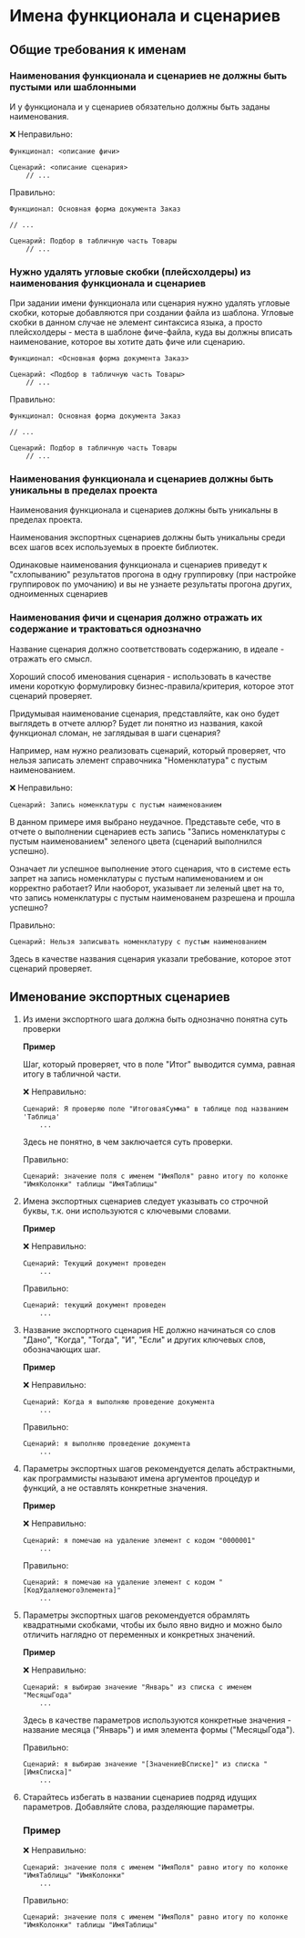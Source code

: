 # Имена функционала и сценариев 

## Общие требования к именам

### Наименования функционала и сценариев не должны быть пустыми или шаблонными

И у функционала и у сценариев обязательно должны быть заданы наименования. 

❌ Неправильно:

```gherkin
Функционал: <описание фичи>

Сценарий: <описание сценария>
    // ...
```

Правильно:

```gherkin
Функционал: Основная форма документа Заказ

// ...

Сценарий: Подбор в табличную часть Товары
    // ...
```

### Нужно удалять угловые скобки (плейсхолдеры) из наименования функционала и сценариев

При задании имени функционала или сценария нужно удалять угловые скобки, которые добавляются при создании файла из шаблона. Угловые скобки в данном случае не элемент синтаксиса языка, а просто плейсхолдеры - места в шаблоне фиче-файла, куда вы должны вписать наименование, которое вы хотите дать фиче или сценарию.

```gherkin
Функционал: <Основная форма документа Заказ>

Сценарий: <Подбор в табличную часть Товары>
    // ...
```

Правильно:

```gherkin
Функционал: Основная форма документа Заказ

// ...

Сценарий: Подбор в табличную часть Товары
    // ...
```

### Наименования функционала и сценариев должны быть уникальны в пределах проекта

Наименования функционала и сценариев должны быть уникальны в пределах проекта.

Наименования экспортных сценариев должны быть уникальны среди всех шагов всех используемых в проекте библиотек.

Одинаковые наименования функционала и сценариев приведут к "схлопыванию" результатов прогона в одну группировку (при настройке группировок по умочанию) и вы не узнаете результаты прогона других, одноименных сценариев


### Наименования фичи и сценария должно отражать их содержание и трактоваться однозначно

Название сценария должно соответствовать содержанию, в идеале - отражать его смысл.

Хороший способ именования сценария - использовать в качестве имени короткую формулировку бизнес-правила/критерия, которое этот сценарий проверяет. 

Придумывая наименование сценария, представляйте, как оно будет выглядеть в отчете аллюр? Будет ли понятно из названия, какой функционал сломан, не заглядывая в шаги сценария?

Например, нам нужно реализовать сценарий, который проверяет, что нельзя записать элемент справочника "Номенклатура" с пустым наименованием.

❌ Неправильно:

``` 
Сценарий: Запись номенклатуры с пустым наименованием
```

В данном примере имя выбрано неудачное. Представьте себе, что в  отчете о выполнении сценариев есть запись "Запись номенклатуры с пустым наименованием" зеленого цвета (сценарий выполнился успешно). 

Означает ли успешное выполнение этого сценария, что в системе есть запрет на запись номенклатуры с пустым напименованием и он корректно работает? Или наоборот, указывает ли зеленый цвет на то, что запись номенклатуры с пустым наименованем разрешена и прошла успешно?

Правильно:

``` 
Сценарий: Нельзя записывать номенклатуру с пустым наименованием
```

Здесь в качестве названия сценария указали требование, которое этот сценарий проверяет.

 
## Именование экспортных сценариев

1. Из имени экспортного шага должна быть однозначно понятна суть проверки

    **Пример**

    Шаг, который проверяет, что в поле "Итог" выводится сумма, равная итогу в табличной части.

    ❌ Неправильно:

    ```
    Сценарий: Я проверяю поле "ИтоговаяСумма" в таблице под названием 'Таблица'
        ...
    ```

    Здесь не понятно, в чем заключается суть проверки.

    Правильно:

    ```
    Сценарий: значение поля с именем "ИмяПоля" равно итогу по колонке "ИмяКолонки" таблицы "ИмяТаблицы"

    ```

2. Имена экспортных сценариев следует указывать со строчной буквы, т.к. они используются с ключевыми словами.

    **Пример**

    ❌ Неправильно:

    ```gherkin
    Сценарий: Текущий документ проведен
        ...
    ```

    Правильно:

    ```gherkin
    Сценарий: текущий документ проведен
        ...
    ```



3. Название экспортного сценария НЕ должно начинаться со слов "Дано", "Когда", "Тогда", "И", "Если" и других ключевых слов, обозначающих шаг.

    **Пример**

    ❌ Неправильно:

    ```gherkin
    Сценарий: Когда я выполняю проведение документа
        ...
    ```

    Правильно:

    ```gherkin
    Сценарий: я выполняю проведение документа
        ...
    ```



4. Параметры экспортных шагов рекомендуется делать абстрактными, как программисты называют имена аргументов процедур и функций, а не оставлять конкретные значения.

    **Пример**

    ❌ Неправильно:

    ```gherkin
    Сценарий: я помечаю на удаление элемент с кодом "0000001"
        ...
    ```

    Правильно:

    ```gherkin
    Сценарий: я помечаю на удаление элемент с кодом "[КодУдаляемогоЭлемента]"
        ...
    ```



5. Параметры экспортных шагов рекомендуется обрамлять квадратными скобками, чтобы их было явно видно и можно было отличить наглядно от переменных и конкретных значений.

    **Пример**

    ❌ Неправильно:

    ```gherkin
    Сценарий: я выбираю значение "Январь" из списка с именем "МесяцыГода"
        ...
    ```
    Здесь в качестве параметров используются конкретные значения - название месяца ("Январь") и имя элемента формы ("МесяцыГода").

    Правильно:

    ```gherkin
    Сценарий: я выбираю значение "[ЗначениеВСписке]" из списка "[ИмяСписка]"
        ...
    ```



6. Старайтесь избегать в названии сценариев подряд идущих параметров. Добавляйте слова, разделяющие параметры.
  
    ### Пример 

    ❌ Неправильно:

    ```
    Сценарий: значение поля с именем "ИмяПоля" равно итогу по колонке "ИмяТаблицы" "ИмяКолонки" 
        ...
    ```

    Правильно:

    ```
    Сценарий: значение поля с именем "ИмяПоля" равно итогу по колонке "ИмяКолонки" таблицы "ИмяТаблицы"
    ```
